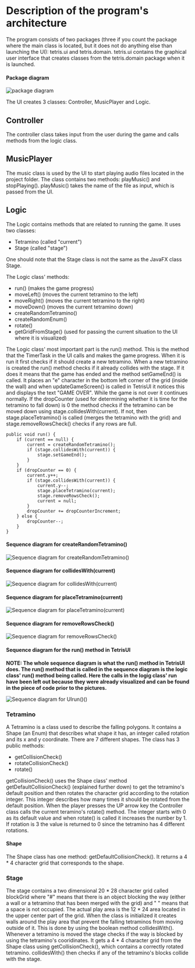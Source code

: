 # Description of the program's architecture

The program consists of two packages (three if you count the package where the main class is located, but it does not do anything else than launching the UI): tetris.ui and tetris.domain. tetris.ui contains the graphical user interface that creates classes from the tetris.domain package when it is launched.

#### Package diagram
![package diagram](https://github.com/H4m5t3r/ot-harjoitustyo/blob/master/dokumentaatio/kuvat/Package%20diagram.png)

The UI creates 3 classes: Controller, MusicPlayer and Logic.

## Controller
The controller class takes input from the user during the game and calls methods from the logic class.

## MusicPlayer
The music class is used by the UI to start playing audio files located in the project folder. The class contains two methods: playMusic() and stopPlaying(). playMusic() takes the name of the file as input, which is passed from the UI.

## Logic
The Logic contains methods that are related to running the game. It uses two classes:
* Tetramino (called "current") 
* Stage (called "stage")

One should note that the Stage class is not the same as the JavaFX class Stage.

The Logic class' methods:
* run() (makes the game progress)
* moveLeft() (moves the current tetramino to the left)
* moveRight() (moves the current tetramino to the right)
* moveDown() (moves the current tetramino down)
* createRandomTetramino()
* createRandomEnum()
* rotate()
* getGridFromStage() (used for passing the current situation to the UI where it is visualized)

The Logic class' most important part is the run() method. This is the method that the TimerTask in the UI calls and makes the game progress. When it is run it first checks if it should create a new tetramino. When a new tetramino is created the run() method checks if it already collides with the stage. If it does it means that the game has ended and the method setGameEnd() is called. It places an "e" character in the bottom left corner of the grid (inside the wall) and when updateGameScreen() is called in TetrisUI it notices this and displays the text "GAME OVER". While the game is not over it continues normally. If the dropCounter (used for determining whether it is time for the tetramino to fall down) is 0 the method checks if the tetramino can be moved down using stage.collidesWith(current). If not, then stage.placeTetramino() is called (merges the tetramino with the grid) and stage.removeRowsCheck() checks if any rows are full.

```
public void run() {
    if (current == null) {
        current = createRandomTetramino();
        if (stage.collidesWith(current)) {
            stage.setGameEnd();
        }
    }
    if (dropCounter == 0) {
        current.y++;
        if (stage.collidesWith(current)) {
            current.y--;
            stage.placeTetramino(current);
            stage.removeRowsCheck();
            current = null;
        }
        dropCounter += dropCounterIncrement;
    } else {
        dropCounter--;
    }
}
```

#### Sequence diagram for createRandomTetramino()
![Sequence diagram for createRandomTetramino()](https://github.com/H4m5t3r/ot-harjoitustyo/blob/master/dokumentaatio/kuvat/createRandomTetramino.png)

#### Sequence diagram for collidesWith(current)
![Sequence diagram for collidesWith(current)](https://github.com/H4m5t3r/ot-harjoitustyo/blob/master/dokumentaatio/kuvat/collidesWith(current).png)

#### Sequence diagram for placeTetramino(current)
![Sequence diagram for placeTetramino(current)](https://github.com/H4m5t3r/ot-harjoitustyo/blob/master/dokumentaatio/kuvat/placeTetramino(current).png)

#### Sequence diagram for removeRowsCheck()
![Sequence diagram for removeRowsCheck()](https://github.com/H4m5t3r/ot-harjoitustyo/blob/master/dokumentaatio/kuvat/removeRowsCheck().png)

#### Sequence diagram for the run() method in TetrisUI
**NOTE: The whole sequence diagram is what the run() method in TetrisUI does. The run() method that is called in the sequence diagram is the logic class' run() method being called. Here the calls in the logig class' run have been left out because they were already visualized and can be found in the piece of code prior to the pictures.**

![Sequence diagram for UIrun()()](https://github.com/H4m5t3r/ot-harjoitustyo/blob/master/dokumentaatio/kuvat/UIrun().png)


### Tetramino
A Tetramino is a class used to describe the falling polygons. It contains a Shape (an Enum) that describes what shape it has, an integer called rotation and its x and y coordinate. There are 7 different shapes. The class has 3 public methods:

* getCollisionCheck()
* rotateCollisionCheck()
* rotate()

getCollisionCheck() uses the Shape class' method getDefaultCollisionCheck() (explained further down) to get the tetramino's default position and then rotates the character grid according to the rotation integer. This integer describes how many times it should be rotated from the default position. When the player presses the UP arrow key the Controller class calls the current teramino's rotate() method. The integer starts with 0 as its default value and when rotate() is called it increases the number by 1. If rotation is 3 the value is returned to 0 since the tetramino has 4 different rotations.

#### Shape
The Shape class has one method: getDefaultCollisionCheck(). It returns a 4 * 4 character grid that corresponds to the shape.

### Stage
The stage contains a two dimensional 20 * 28 character grid called blockGrid where "#" means that there is an object blocking the way (either a wall or a tetramino that has been merged with the grid) and " " means that a space is not occupied. The actual play area is the 12 * 24 area located in the upper center part of the grid. When the class is initialized it creates walls around the play area that prevent the falling tetraminos from moving outside of it. This is done by using the boolean method collidesWith(). Whenever a tetramino is moved the stage checks if the way is blocked by using the tetramino's cooridinates. It gets a 4 * 4 character grid from the Shape class using getCollisionCheck(), which contains a correctly rotated tetramino. collidesWith() then checks if any of the tetramino's blocks collide with the stage.
